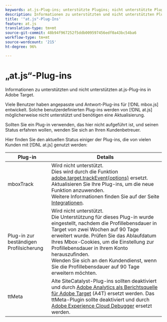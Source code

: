 ```yaml
---
keywords: at.js-Plug-ins; unterstützte Plugins; nicht unterstützte Plugins; ttMeta; ttmeta; mboxTrack
description: Informationen zu unterstützten und nicht unterstützten Plug-ins für „at.js“ in Adobe Target
title: '"at.js"-Plug-Ins'
feature: at.js
translation-type: tm+mt
source-git-commit: 48b94f967252f5ddb009597456edf0a43bc54ba6
workflow-type: tm+mt
source-wordcount: '215'
ht-degree: 96%

---
```



# „at.js“-Plug-ins

Informationen zu unterstützten und nicht unterstützten at.js-Plug-ins in Adobe Target.

Viele Benutzer haben angepasste und Antwort-Plug-ins für [!DNL mbox.js] entwickelt. Solche benutzerdefinierten Plug-ins werden von [!DNL at.js] möglicherweise nicht unterstützt und benötigen eine Aktualisierung.

Sollten Sie ein Plug-in verwenden, das hier nicht aufgeführt ist, und seinen Status erfahren wollen, wenden Sie sich an Ihren Kundenbetreuer.

Hier finden Sie den aktuellen Status einiger der Plug-ins, die von vielen Kunden mit [!DNL at.js] genutzt werden:

| Plug-in | Details |
|--- |--- |
| mboxTrack | Wird nicht unterstützt.<br>Dies wird durch die Funktion [adobe.target.trackEvent(options)](/help/c-implementing-target/c-implementing-target-for-client-side-web/adobe-target-trackevent.md) ersetzt. Aktualisieren Sie Ihre Plug-ins, um die neue Funktion anzuwenden.<br>Weitere Informationen finden Sie auf der Seite [Integrationen](/help/c-implementing-target/c-implementing-target-for-client-side-web/c-how-atjs-works/target-atjs-integrations.md). |
| Plug-in zur beständigen Profilsicherung | Wird nicht unterstützt.<br>Die Unterstützung für dieses Plug-in wurde eingestellt, nachdem die Profillebensdauer in Target von zwei Wochen auf 90 Tage erweitert wurde. Prüfen Sie das Ablaufdatum Ihres Mbox-Cookies, um die Einstellung zur Profillebensdauer in Ihrem Konto herauszufinden.<br>Wenden Sie sich an den Kundendienst, wenn Sie die Profillebensdauer auf 90 Tage erweitern möchten. |
| ttMeta | Alte SiteCatalyst-Plug-ins sollten deaktiviert und durch [Adobe Analytics als Berichtsquelle für Adobe Target](/help/c-integrating-target-with-mac/a4t/a4t.md) (A4T) ersetzt werden. Das ttMeta-Plugin sollte deaktiviert und durch [Adobe Experience Cloud Debugger](https://chrome.google.com/webstore/detail/adobe-experience-cloud-de/ocdmogmohccmeicdhlhhgepeaijenapj) ersetzt werden. |